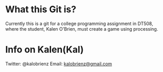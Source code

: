 # What this Git is?
Currently this is a git for a college programming assignment in DT508, where the student, Kalen O'Brien, must create a game using
processing.

# Info on Kalen(Kal)
Twitter: @kalobrienz
Email: kalobrienz@gmail.com


